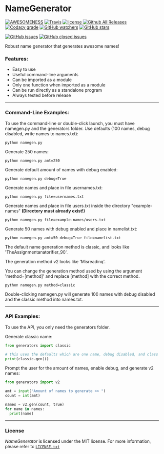 # NameGenerator

[![AWESOMENESS](https://img.shields.io/badge/awesomeness-maximum-00a0af.svg?style=flat-square)](https://www.youtube.com/channel/UCCiDxF_RZ4fTU_gGJRz-fwQ)
[![Travis](https://img.shields.io/travis/BBaoVanC/NameGenerator.svg?style=flat-square)](https://github.com/BBaoVanC/NameGenerator)
[![license](https://img.shields.io/github/license/BBaoVanC/NameGenerator.svg?style=flat-square)](https://github.com/BBaoVanC/NameGenerator/blob/master/LICENSE.txt)
[![Github All Releases](https://img.shields.io/github/downloads/BBaoVanC/NameGenerator/total.svg?style=flat-square)](https://github.com/BBaoVanC/NameGenerator)
[![Codacy grade](https://img.shields.io/codacy/grade/58132ef8dc1d4d29b25d43a0ceb9b181.svg?style=flat-square)](https://github.com/BBaoVanC/NameGenerator)
[![GitHub watchers](https://img.shields.io/github/watchers/BBaoVanC/NameGenerator.svg?style=flat-square&label=Watch)](https://github.com/BBaoVanC/NameGenerator)
[![GitHub stars](https://img.shields.io/github/stars/BBaoVanC/NameGenerator.svg?style=flat-square&label=Stars)](https://github.com/BBaoVanC/NameGenerator)

[![GitHub issues](https://img.shields.io/github/issues-raw/BBaoVanC/NameGenerator.svg?style=flat-square)](https://github.com/BBaoVanC/NameGenerator/issues?utf8=%E2%9C%93&q=is%3Aissue+is%3Aopen)
[![GitHub closed issues](https://img.shields.io/github/issues-closed-raw/BBaoVanC/NameGenerator.svg?style=flat-square)](https://github.com/BBaoVanC/NameGenerator/issues?utf8=%E2%9C%93&q=is%3Aissue+is%3Aclosed)

Robust name generator that generates awesome names!

### Features:
  * Easy to use
  * Useful command-line arguments
  * Can be imported as a module
  * Only one function when imported as a module
  * Can be run directly as a standalone program
  * Always tested before release

---
### Command-Line Examples:


To use the command-line or double-click launch, you must have namegen.py and the generators folder.
Use defaults (100 names, debug disabled, write names to names.txt):
```
python namegen.py
```
Generate 250 names:
```
python namegen.py amt=250
```
Generate default amount of names with debug enabled:
```
python namegen.py debug=True
```
Generate names and place in file usernames.txt:
```
python namegen.py file=usernames.txt
```
Generate names and place in file users.txt inside the directory "example-names" **(Directory must already exist!)**
```
python namegen.py file=example-names/users.txt
```
Generate 50 names with debug enabled and place in namelist.txt:
```
python namegen.py amt=50 debug=True file=namelist.txt
```
The default name generation method is classic, and looks like 'TheAssignmentanatorifier_90'.

The generation method v2 looks like 'Misreadinq'.

You can change the generation method used by using the argument 'method=[method]' and replace [method] with the correct method.
```
python namegen.py method=classic
```
Double-clicking namegen.py will generate 100 names with debug disabled and the classic method into names.txt.

---
### API Examples:


To use the API, you only need the generators folder.

Generate classic name:
```python
from generators import classic

# this uses the defaults which are one name, debug disabled, and class
print(classic.gen())
```
Prompt the user for the amount of names, enable debug, and generate v2 names:
```python
from generators import v2

amt = input("Amount of names to generate >> ")
count = int(amt)

names = v2.gen(count, true)
for name in names:
  print(name)
```
---
### License
_NameGenerator_ is licensed under the MIT license. For more information, please refer to [`LICENSE.txt`](https://github.com/BBaoVanC/NameGenerator/blob/master/LICENSE.txt)

